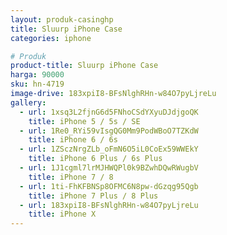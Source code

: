 ```yaml
---
layout: produk-casinghp
title: Sluurp iPhone Case
categories: iphone

# Produk
product-title: Sluurp iPhone Case
harga: 90000
sku: hn-4719
image-drive: 183xpiI8-BFsNlghRHn-w84O7pyLjreLu
gallery:
  - url: 1xsq3L2fjnG6d5FNhoCSdYXyuDJdjgoQK
    title: iPhone 5 / 5s / SE
  - url: 1Re0_RYi59vIsgQG0Mm9PodWBoO7TZKdW
    title: iPhone 6 / 6s
  - url: 1ZSczNrgZLb_oFmN6O5iL0CoEx59WWEkY
    title: iPhone 6 Plus / 6s Plus
  - url: 1J1cgml7lrMJHWQPl0k9BZwhDQwRWugbV
    title: iPhone 7 / 8
  - url: 1ti-FhKFBNSp8OFMC6N8pw-dGzqg95Qgb
    title: iPhone 7 Plus / 8 Plus
  - url: 183xpiI8-BFsNlghRHn-w84O7pyLjreLu
    title: iPhone X
---
```

